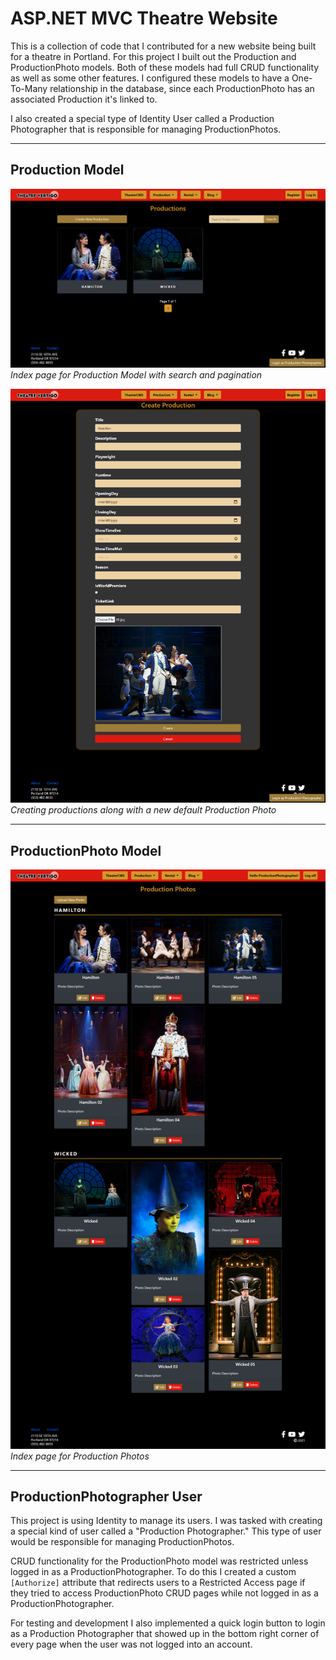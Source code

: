 # ASP.NET MVC Theatre Website
This is a collection of code that I contributed for a new website being built for a theatre in Portland.  For this project I built out the Production and ProductionPhoto models.  Both of these models had full CRUD functionality as well as some other features.  I configured these models to have a One-To-Many relationship in the database, since each ProductionPhoto has an associated Production it's linked to.

I also created a special type of Identity User called a Production Photographer that is responsible for managing ProductionPhotos.

---
## Production Model
![Production Index](production-index.png)
*Index page for Production Model with search and pagination*

![Production Create](production-create.png)
*Creating productions along with a new default Production Photo*

---
## ProductionPhoto Model
![Production Photo Index](photos-index.png)
*Index page for Production Photos*



---
## ProductionPhotographer User
This project is using Identity to manage its users. I was tasked with creating a special kind of user called a "Production Photographer." This type of user would be responsible for managing ProductionPhotos.

CRUD functionality for the ProductionPhoto model was restricted unless logged in as a ProductionPhotographer. To do this I created a custom `[Authorize]` attribute that redirects users to a Restricted Access page if they tried to access ProductionPhoto CRUD pages while not logged in as a ProductionPhotographer.

For testing and development I also implemented a quick login button to login as a Production Photographer that showed up in the bottom right corner of every page when the user was not logged into an account.  